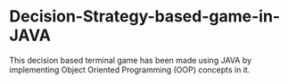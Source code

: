 # Decision-Strategy-based-game-in-JAVA
This decision based terminal game has been made using JAVA by implementing Object Oriented Programming (OOP) concepts in it. 
